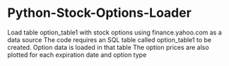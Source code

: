 # Python-Stock-Options-Loader
Load table option_table1 with stock options using finance.yahoo.com as a data source
The code requires an SQL table called option_table1 to be created. Option data is loaded in that table
The option prices are also plotted for each expiration date and option type
